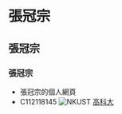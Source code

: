 # 張冠宗
## 張冠宗
### 張冠宗
* 張冠宗的個人網頁
* C112118145
![NKUST](nkust.jpg "高科大")
[高科大](https://www.nkust.edu.tw/)
